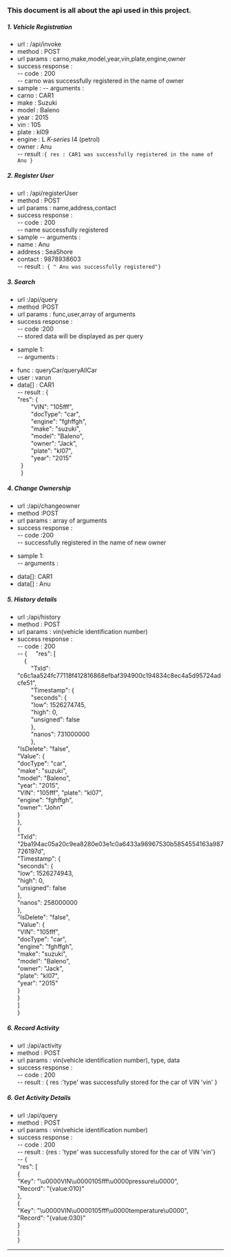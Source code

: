 ### This document is all about the api used in this project.  

##### 1. Vehicle Registration

* url : /api/invoke
* method : POST
*  url params : carno,make,model,year,vin,plate,engine,owner
* success response :  
-- code : 200   
-- carno was successfully registered in the name of owner  
*  sample :
-- arguments :
* carno : CAR1
* make : Suzuki
* model : Baleno
* year : 2015
* vin : 105
* plate : kl09
* engine : L _K-series_ I4 (petrol)
* owner : Anu  
-- result :`{ res : CAR1 was successfully registered in the name of Anu }`

##### 2. Register User

* url : /api/registerUser
* method : POST
* url params : name,address,contact
* success response :  
-- code : 200  
-- name successfully registered
* sample
-- arguments :
* name : Anu
* address : SeaShore
* contact : 9878938603  
-- result :` { " Anu was successfully registered"}`

##### 3. Search

* url :/api/query
*  method :POST
*  url params : func,user,array of arguments
*  success response :  
-- code :200  
-- stored data will be displayed as per query
- sample 1:  
-- arguments :
*   func : queryCar/queryAllCar
*	user : varun
*	data[] : CAR1  
-- result : {  
    "res": {  
    &nbsp;  &nbsp;  &nbsp;  &nbsp;  "VIN": "105fff",  
    &nbsp;  &nbsp;   &nbsp;  &nbsp;  "docType": "car",  
    &nbsp;  &nbsp;   &nbsp;  &nbsp;  "engine": "fghffgh",  
    &nbsp;  &nbsp;   &nbsp;  &nbsp;  "make": "suzuki",  
    &nbsp;  &nbsp;   &nbsp;  &nbsp;  "model": "Baleno",  
    &nbsp;  &nbsp;   &nbsp;  &nbsp;  "owner": "Jack",  
    &nbsp;  &nbsp;   &nbsp;  &nbsp;  "plate": "kl07",  
    &nbsp;  &nbsp;   &nbsp;  &nbsp;  "year": "2015"  
       &nbsp;  }  
   &nbsp;  }  

##### 4. Change Ownership

* url :/api/changeowner
*  method :POST
*  url params : array of arguments  
*  success response :  
-- code :200  
-- successfully registered in the name of new owner
- sample 1:  
-- arguments :
*	data[]: CAR1
*	data[] : Anu

##### 5. History details

* url :/api/history  
*  method : POST  
*  url params : vin(vehicle identification number)   
*   success response :  
--  code : 200  
-- {
        &nbsp;  &nbsp;  "res": [  
           &nbsp;  &nbsp;  {  
	   &nbsp;  &nbsp;   &nbsp;  &nbsp;  "TxId": "c6c1aa524fc77118f412816868efbaf394900c194834c8ec4a5d95724adcfe51",   
                  &nbsp;  &nbsp;   &nbsp;  &nbsp;  "Timestamp": {   
                           &nbsp;  &nbsp;   &nbsp;  &nbsp;  "seconds": {  
                                    &nbsp;  &nbsp;   &nbsp;  &nbsp;  "low": 1526274745,  
                                   &nbsp;  &nbsp;   &nbsp;  &nbsp;   "high": 0,  
                                    &nbsp;  &nbsp;   &nbsp;  &nbsp;  "unsigned": false  
                                      &nbsp;  &nbsp;   &nbsp;  &nbsp;  },  
                                &nbsp;  &nbsp;   &nbsp;  &nbsp;  "nanos": 731000000  
                              &nbsp;  &nbsp;   &nbsp;  &nbsp;  },  
                  "IsDelete": "false",  
                  "Value": {  
                  "docType": "car",  
                  "make": "suzuki",  
                  "model": "Baleno",  
                  "year": "2015",  
                  "VIN": "105fff", 
                  "plate": "kl07",  
                  "engine": "fghffgh",  
                        "owner": "John"  
                      }  
             },  
          {  
                "TxId": "2ba194ac05a20c9ea8280e03e1c0a6433a98967530b5854554163a987726197d",  
                "Timestamp": {  
                           "seconds": {  
                           "low": 1526274943,  
                           "high": 0,  
                           "unsigned": false  
                          },  
                    "nanos": 258000000  
                },  
                 "IsDelete": "false",  
                 "Value": {  
                        "VIN": "105fff",  
                        "docType": "car",  
                        "engine": "fghffgh",  
                        "make": "suzuki",  
                        "model": "Baleno",  
                        "owner": "Jack",  
                        "plate": "kl07",  
                        "year": "2015"  
                      }  
          }  
       ]  
  }


##### 6. Record Activity

*  url :/api/activity
*  method : POST
*  url params : vin(vehicle identification number), type, data
*  success response :  
--  code : 200  
-- result : {  res :'type' was successfully stored for the car of VIN 'vin'  }  

##### 6. Get Activity Details

*  url :/api/query
*  method : POST
*  url params : vin(vehicle identification number)
*  success response :  
--  code : 200  
-- result : {res : 'type' was successfully stored for the car of VIN 'vin'}    
-- {  
"res": [  
{    
	"Key": "\u0000VIN\u0000105fff\u0000pressure\u0000",  
	"Record": "{value:010}"  
},  
{  
	"Key": "\u0000VIN\u0000105fff\u0000temperature\u0000",  
	"Record": "{value:030}"  
}  
]  
}
----

